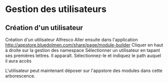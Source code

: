 # Gestion des utilisateurs

## Création d'un utilisateur

Création d'un utilisateur Alfresco
Aller ensuite dans l'application http://appstore.bluedolmen.com/share/page/module-builder
Cliquer en haut à droite sur la gestion des namespace
Sélectionner un utilisateur en tapant ses premières lettres. Il apparaît.
Sélectionnez-le et indiquez le path auquel il aura accès

L'utilisateur peut maintenant déposer sur l'appstore des modules dans cette arborescence.

